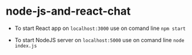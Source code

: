 # node-js-and-react-chat
- To start React app on `localhost:3000` use on comand line `npm start`

- To start NodeJS server on `localhost:5000` use on comand line `node index.js`
